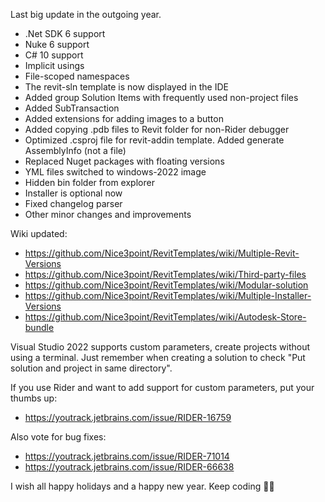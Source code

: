 Last big update in the outgoing year.

- .Net SDK 6 support
- Nuke 6 support
- C# 10 support
- Implicit usings
- File-scoped namespaces
- The revit-sln template is now displayed in the IDE
- Added group Solution Items with frequently used non-project files
- Added SubTransaction
- Added extensions for adding images to a button
- Added copying .pdb files to Revit folder for non-Rider debugger
- Optimized .csproj file for revit-addin template. Added generate AssemblyInfo (not a file)
- Replaced Nuget packages with floating versions
- YML files switched to windows-2022 image
- Hidden bin folder from explorer
- Installer is optional now
- Fixed changelog parser
- Other minor changes and improvements

Wiki updated:

- https://github.com/Nice3point/RevitTemplates/wiki/Multiple-Revit-Versions
- https://github.com/Nice3point/RevitTemplates/wiki/Third-party-files
- https://github.com/Nice3point/RevitTemplates/wiki/Modular-solution
- https://github.com/Nice3point/RevitTemplates/wiki/Multiple-Installer-Versions
- https://github.com/Nice3point/RevitTemplates/wiki/Autodesk-Store-bundle

Visual Studio 2022 supports custom parameters, create projects without using a terminal. Just remember when creating a solution to check "Put solution and project in same
directory".

If you use Rider and want to add support for custom parameters, put your thumbs up:

- https://youtrack.jetbrains.com/issue/RIDER-16759

Also vote for bug fixes:

- https://youtrack.jetbrains.com/issue/RIDER-71014
- https://youtrack.jetbrains.com/issue/RIDER-66638

I wish all happy holidays and a happy new year. Keep coding 🎅🥳
